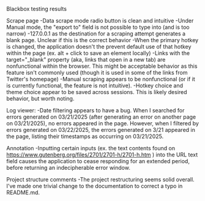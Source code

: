 Blackbox testing results

Scrape page
-Data scrape mode radio button is clean and intuitive
-Under Manual mode, the "export to" field is not possible to type into (and is too narrow)
-127.0.0.1 as the destination for a scraping attempt generates a blank page. Unclear if this is the correct behavior
-When the primary hotkey is changed, the application doesn't the prevent default use of that hotkey within the page (ex. alt + click to save an element locally)
-Links with the target="\_blank" property (aka, links that open in a new tab) are nonfunctional within the browser. This might be acceptable behavior as this feature isn't commonly used (though it is used in some of the links from Twitter's homepage)
-Manual scraping appears to be nonfunctional (or if it is currently functional, the feature is not intuitive).
-Hotkey choice and theme choice appear to be saved across sessions. This is likely desired behavior, but worth noting.

Log viewer: 
-Date filtering appears to have a bug. When I searched for errors generated on 03/21/2025 (after generating an error on another page on 03/21/2025), no errors appeared in the page. However, when I filtered by errors generated on 03/22/2025, the errors generated on 3/21 appeared in the page, listing their timestamps as occurring on 03/21/2025. 

Annotation
-Inputting certain inputs (ex. the text contents found on https://www.gutenberg.org/files/2701/2701-h/2701-h.htm ) into the URL text field causes the application to cease responding for an extended period, before returning an indecipherable error window.



Project structure comments
-The project restructuring seems solid overall. I've made one trivial change to the documentation to correct a typo in README.md.